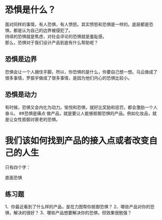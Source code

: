 # 恐惧是什么？
面对同样的事情，有人恐惧，有人愤怒。其实愤怒和恐惧是一样的。底层都是恐惧。都是认为自己的边界被侵犯了。  
持续的恐惧就是焦虑，对社会评论的恐惧就是羞耻感。  
那么，恐惧对于我们设计产品到底有什么帮助呢？  
## 恐惧是边界
恐惧会让一个人捆住手脚。所以，你恐惧的是什么，你要自己想一想。马云做成了很多事情，罗振宇做成了很多事情，是因为他们内心的恐惧比较小。  
## 恐惧是动力
有时候，恐惧又会内化为动力。愉悦和恐惧，就好比奖励和惩罚，都会激励一个人奋斗。
##恐惧是痛点
做产品，就是要让人能够抵御恐惧的产品。例如化妆品，就是让女性抵御对衰老的恐惧。
# 我们该如何找到产品的接入点或者改变自己的人生
只有四个字：

直面恐惧
## 练习题
1、你最近看到了什么样的产品，是在力图帮你抵御恐惧？
2、哪些产品对你的恐惧，解决的很好？
3、哪些产品想要解决你的恐惧，但效果很勉强？
